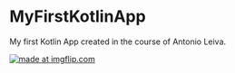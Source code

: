 # MyFirstKotlinApp
My first Kotlin App created in the course of Antonio Leiva.

<a href="https://imgflip.com/gif/1wp05b"><img src="https://i.imgflip.com/1wp05b.gif" title="made at imgflip.com"/></a>
